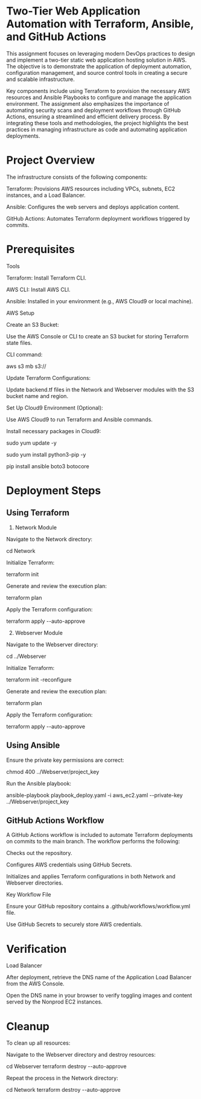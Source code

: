 # Two-Tier Web Application Automation with Terraform, Ansible, and GitHub Actions

This assignment focuses on leveraging modern DevOps practices to design and implement a two-tier static web application hosting solution in AWS. The objective is to demonstrate the application of deployment automation, configuration management, and source control tools in creating a secure and scalable infrastructure.  

Key components include using Terraform to provision the necessary AWS resources and Ansible Playbooks to configure and manage the application environment. The assignment also emphasizes the importance of automating security scans and deployment workflows through GitHub Actions, ensuring a streamlined and efficient delivery process. By integrating these tools and methodologies, the project highlights the best practices in managing infrastructure as code and automating application deployments.

# Project Overview

The infrastructure consists of the following components:

Terraform: Provisions AWS resources including VPCs, subnets, EC2 instances, and a Load Balancer.

Ansible: Configures the web servers and deploys application content.

GitHub Actions: Automates Terraform deployment workflows triggered by commits.

# Prerequisites

Tools

Terraform: Install Terraform CLI.

AWS CLI: Install AWS CLI.

Ansible: Installed in your environment (e.g., AWS Cloud9 or local machine).

AWS Setup

Create an S3 Bucket:

Use the AWS Console or CLI to create an S3 bucket for storing Terraform state files.

CLI command:

aws s3 mb s3://<your-unique-bucket-name>

Update Terraform Configurations:

Update backend.tf files in the Network and Webserver modules with the S3 bucket name and region.

Set Up Cloud9 Environment (Optional):

Use AWS Cloud9 to run Terraform and Ansible commands.

Install necessary packages in Cloud9:

sudo yum update -y

sudo yum install python3-pip -y

pip install ansible boto3 botocore

# Deployment Steps

## Using Terraform

1. Network Module

Navigate to the Network directory:

cd Network

Initialize Terraform:

terraform init

Generate and review the execution plan:

terraform plan

Apply the Terraform configuration:

terraform apply --auto-approve

2. Webserver Module

Navigate to the Webserver directory:

cd ../Webserver

Initialize Terraform:

terraform init -reconfigure

Generate and review the execution plan:

terraform plan

Apply the Terraform configuration:

terraform apply --auto-approve

## Using Ansible

Ensure the private key permissions are correct:

chmod 400 ../Webserver/project_key

Run the Ansible playbook:

ansible-playbook playbook_deploy.yaml -i aws_ec2.yaml --private-key ../Webserver/project_key

## GitHub Actions Workflow

A GitHub Actions workflow is included to automate Terraform deployments on commits to the main branch. The workflow performs the following:

Checks out the repository.

Configures AWS credentials using GitHub Secrets.

Initializes and applies Terraform configurations in both Network and Webserver directories.

Key Workflow File

Ensure your GitHub repository contains a .github/workflows/workflow.yml file.

Use GitHub Secrets to securely store AWS credentials.

# Verification

Load Balancer

After deployment, retrieve the DNS name of the Application Load Balancer from the AWS Console.

Open the DNS name in your browser to verify toggling images and content served by the Nonprod EC2 instances.

# Cleanup

To clean up all resources:

Navigate to the Webserver directory and destroy resources:

cd Webserver
terraform destroy --auto-approve

Repeat the process in the Network directory:

cd Network
terraform destroy --auto-approve
